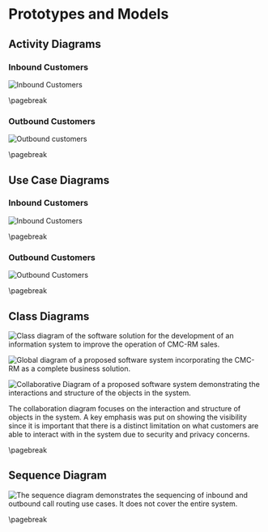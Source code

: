 # Prototypes and Models

## Activity Diagrams

### Inbound Customers

![Inbound Customers](images/activity/inbound.png)

\pagebreak

### Outbound Customers

![Outbound customers](images/activity/outbound.png)

\pagebreak

## Use Case Diagrams

### Inbound Customers

![Inbound Customers](images/use-case/inbound.png)

\pagebreak

### Outbound Customers

![Outbound Customers](images/use-case/outbound.png)

\pagebreak

## Class Diagrams

![Class diagram of the software solution for the development of an information system to improve the operation of CMC-RM sales.](images/class/class.png)

![Global diagram of a proposed software system incorporating the CMC-RM as a complete business solution.](images/class/global.png)

![Collaborative Diagram of a proposed software system demonstrating the interactions and structure of the objects in the system.](images/class/collaborative.png)

The collaboration diagram focuses on the interaction and structure of objects in the system. A key emphasis was put on showing the visibility since it is important that there is a distinct limitation on what customers are able to interact with in the system due to security and privacy concerns.

\pagebreak

## Sequence Diagram

![The sequence diagram demonstrates the sequencing of inbound and outbound call routing use cases. It does not cover the entire system.](images/sequence.png)

\pagebreak
